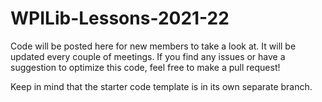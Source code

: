 # WPILib-Lessons-2021-22
Code will be posted here for new members to take a look at. It will be updated every couple of meetings. If you find any issues or have a suggestion to optimize this code, feel free to make a pull request!

Keep in mind that the starter code template is in its own separate branch.

